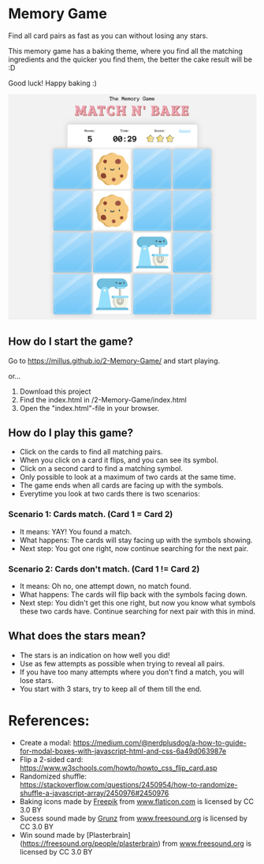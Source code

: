 # Memory Game
Find all card pairs as fast as you can without losing any stars.

This memory game has a baking theme, where you find all the matching ingredients and the quicker you find them, the better the cake result will be :D 

Good luck! Happy baking :)

![memory game screenshot finding 2 pairs](https://github.com/millus/2-Memory-Game/blob/master/Screenshot-MemoryGame.png)

## How do I start the game?

Go to https://millus.github.io/2-Memory-Game/ and start playing.

or...

1. Download this project
2. Find the index.html in <your-path-to>/2-Memory-Game/index.html
3. Open the "index.html"-file in your browser.

## How do I play this game?
- Click on the cards to find all matching pairs.
- When you click on a card it flips, and you can see its symbol.
- Click on a second card to find a matching symbol.
- Only possible to look at a maximum of two cards at the same time.
- The game ends when all cards are facing up with the symbols.
- Everytime you look at two cards there is two scenarios:

### Scenario 1: Cards match. (Card 1 = Card 2)
- It means: YAY! You found a match.
- What happens: The cards will stay facing up with the symbols showing.
- Next step: You got one right, now continue searching for the next pair.

### Scenario 2: Cards don't match. (Card 1 != Card 2)
- It means: Oh no, one attempt down, no match found.
- What happens: The cards will flip back with the symbols facing down.
- Next step: You didn't get this one right, but now you know what symbols these two cards have. Continue searching for next pair with this in mind.

## What does the stars mean?
- The stars is an indication on how well you did!
- Use as few attempts as possible when trying to reveal all pairs.
- If you have too many attempts where you don't find a match, you will lose stars.
- You start with 3 stars, try to keep all of them till the end.

# References:
- Create a modal: https://medium.com/@nerdplusdog/a-how-to-guide-for-modal-boxes-with-javascript-html-and-css-6a49d063987e 
- Flip a 2-sided card: https://www.w3schools.com/howto/howto_css_flip_card.asp
- Randomized shuffle: https://stackoverflow.com/questions/2450954/how-to-randomize-shuffle-a-javascript-array/2450976#2450976
- Baking icons made by [Freepik](https://www.flaticon.com/authors/freepik) from www.flaticon.com is licensed by CC 3.0 BY
- Sucess sound made by [Grunz](https://freesound.org/people/grunz/) from www.freesound.org is licensed by CC 3.0 BY
- Win sound made by [Plasterbrain] (https://freesound.org/people/plasterbrain) from www.freesound.org is licensed by CC 3.0 BY

